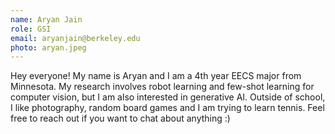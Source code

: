 ```yaml
---
name: Aryan Jain
role: GSI
email: aryanjain@berkeley.edu
photo: aryan.jpeg
---
```


Hey everyone! My name is Aryan and I am a 4th year EECS major from Minnesota. My research involves robot learning and few-shot learning for computer vision, but I am also interested in generative AI. Outside of school, I like photography, random board games and I am trying to learn tennis. Feel free to reach out if you want to chat about anything :)